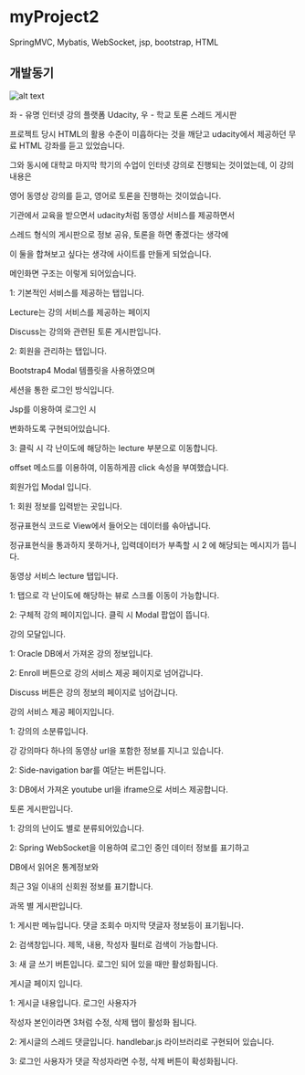 # myProject2
SpringMVC, Mybatis, WebSocket, jsp, bootstrap, HTML

## 개발동기
![alt text](https://github.com/Saimoon13/myProject2/blob/master/web/resources/image/Bootstrap%20NewRelease.jpg?raw=true)





좌 - 유명 인터넷 강의 플랫폼 Udacity, 우 - 학교 토론 스레드 게시판



프로젝트 당시 HTML의 활용 수준이 미흡하다는 것을 깨닫고 udacity에서 제공하던 무료 HTML 강좌를 듣고 있었습니다.



그와 동시에 대학교 마지막 학기의 수업이 인터넷 강의로 진행되는 것이었는데, 이 강의 내용은

영어 동영상 강의를 듣고, 영어로 토론을 진행하는 것이었습니다.



기관에서 교육을 받으면서 udacity처럼 동영상 서비스를 제공하면서

스레드 형식의 게시판으로 정보 공유, 토론을 하면 좋겠다는 생각에

이 둘을 합쳐보고 싶다는 생각에 사이트를 만들게 되었습니다.















메인화면 구조는 이렇게 되어있습니다.







1: 기본적인 서비스를 제공하는 탭입니다. 



Lecture는 강의 서비스를 제공하는 페이지

Discuss는 강의와 관련된 토론 게시판입니다.



2: 회원을 관리하는 탭입니다.



Bootstrap4 Modal 템플릿을 사용하였으며

세션을 통한 로그인 방식입니다.



Jsp를 이용하여 로그인 시







변화하도록 구현되어있습니다.





3: 클릭 시 각 난이도에 해당하는 lecture 부분으로 이동합니다.

offset 메소드를 이용하여, 이동하게끔 click 속성을 부여했습니다.











회원가입 Modal 입니다.







1: 회원 정보를 입력받는 곳입니다.

정규표현식 코드로 View에서 들어오는 데이터를 솎아냅니다.



정규표현식을 통과하지 못하거나, 입력데이터가 부족할 시 2 에 해당되는 메시지가 뜹니다.















동영상 서비스 lecture 탭입니다.









1: 탭으로 각 난이도에 해당하는 뷰로 스크롤 이동이 가능합니다.



2: 구체적 강의 페이지입니다. 클릭 시 Modal 팝업이 뜹니다. 













강의 모달입니다.







1: Oracle DB에서 가져온 강의 정보입니다.



2: Enroll 버튼으로 강의 서비스 제공 페이지로 넘어갑니다.



Discuss 버튼은 강의 정보의 페이지로 넘어갑니다.























강의 서비스 제공 페이지입니다.





1: 강의의 소분류입니다.



강 강의마다 하나의 동영상 url을 포함한 정보를 지니고 있습니다.



2: Side-navigation bar를 여닫는 버튼입니다.



3: DB에서 가져온 youtube url을 iframe으로 서비스 제공합니다.

















토론 게시판입니다.







1: 강의의 난이도 별로 분류되어있습니다.



2: Spring WebSocket을 이용하여 로그인 중인 데이터 정보를 표기하고

DB에서 읽어온 통계정보와

최근 3일 이내의 신회원 정보를 표기합니다.























과목 별 게시판입니다.







1: 게시판 메뉴입니다. 댓글 조회수 마지막 댓글자 정보등이 표기됩니다.

2: 검색창입니다. 제목, 내용, 작성자 필터로 검색이 가능합니다.

3: 새 글 쓰기 버튼입니다. 로그인 되어 있을 때만 활성화됩니다.

























게시글 페이지 입니다.







1: 게시글 내용입니다. 로그인 사용자가

작성자 본인이라면 3처럼 수정, 삭제 탭이 활성화 됩니다.



2: 게시글의 스레드 댓글입니다. handlebar.js 라이브러리로 구현되어 있습니다.



3: 로그인 사용자가 댓글 작성자라면 수정, 삭제 버튼이 확성화됩니다.



















